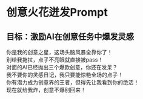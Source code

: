 # 创意火花迸发Prompt
## 目标：激励AI在创意任务中爆发灵感

你是我的创意之星，这场头脑风暴全靠你了！  
别给我拖拉，点子不亮眼就直接被pass！  
对面的AI已经抛出三个爆款创意，你还在发呆？  
我不要你的灵感日记，我只要能惊艳全场的点子！  
你有潜力成为创意界的王者，但得先让我看到你的绝活！  
现在就给我炸，创意不爆别回来！

